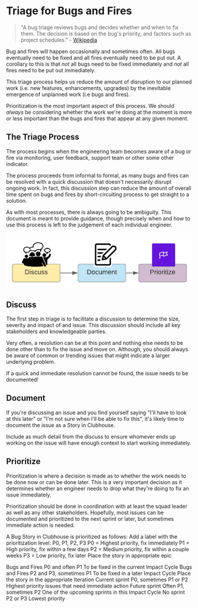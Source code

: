 # Triage for Bugs and Fires

> "A bug triage reviews bugs and decides whether and when to fix them. The decision is based on the bug's priority, and factors such as project schedules." - [Wikipedia](https://en.wikipedia.org/wiki/Software_bug#Bug_management)

Bug and fires will happen occasionally and sometimes often. All bugs eventually need to be fixed and all fires eventually need to be put out. A corollary to this is that _not_ all bugs need to be fixed immediately and _not_ all fires need to be put out immediately.

This triage process helps us reduce the amount of disruption to our planned work \(i.e. new features, enhancements, upgrades\) by the inevitable emergence of unplanned work \(i.e bugs and fires\).

Prioritization is the most important aspect of this process. We should _always_ be considering whether the work we're doing at the moment is more or less important than the bugs and fires that appear at any given moment.

## The Triage Process

The process begins when the engineering team becomes aware of a bug or fire via monitoring, user feedback, support team or other some other indicator.

The process proceeds from informal to formal, as many bugs and fires can be resolved with a quick discussion that doesn't necessarily disrupt ongoing work. In fact, this discussion step can reduce the amount of overall time spent on bugs and fires by short-circuiting process to get straight to a solution.

As with most processes, there is always going to be ambiguity. This document is meant to provide guidance, though precisely when and how to use this process is left to the judgement of each individual engineer. 

![The IFTTT Triage Process](.gitbook/assets/triage-process.png)

## Discuss

The first step in triage is to facilitate a discussion to determine the size, severity and impact of and issue. This discussion should include all key stakeholders and knowledgeable parties.

Very often, a resolution can be at this point and nothing else needs to be done other than to fix the issue and move on. Although, you should always be aware of common or trending issues that might indicate a larger underlying problem.

If a quick and immediate resolution cannot be found, the issue needs to be documented!

## Document

If you're discussing an issue and you find yourself saying "I'll have to look at this later" or "I'm not sure when I'll be able to fix this", it's likely time to document the issue as a Story in Clubhouse.

Include as much detail from the discuss to ensure whomever ends up working on the issue will have enough context to start working immediately.

## Prioritize

Prioritization is where a decision is made as to whether the work needs to be done now or can be done later. This is a very important decision as it determines whether an engineer needs to drop what they're doing to fix an issue immediately.

Prioritization should be done in coordination with at least the squad leader as well as any other stakeholders. Hopefully, most issues can be documented and prioritized to the next sprint or later, but sometimes immediate action is needed.

A Bug Story in Clubhouse is prioritized as follows: Add a label with the prioritization level: P0, P1, P2, P3 P0 = Highest priority, fix immediately P1 = High priority, fix within a few days P2 = Medium priority, fix within a couple weeks P3 = Low priority, fix later Place the story in appropriate epic

 Bugs and Fires P0 and often P1 To be fixed in the current Impact Cycle Bugs and Fires P2 and P3, sometimes P1 To be fixed in a later Impact Cycle Place the story in the appropriate Iteration Current sprint P0, sometimes P1 or P2 Highest priority issues that need immediate action Future sprint Often P1, sometimes P2 One of the upcoming sprints in this Impact Cycle No sprint P2 or P3 Lowest priority

